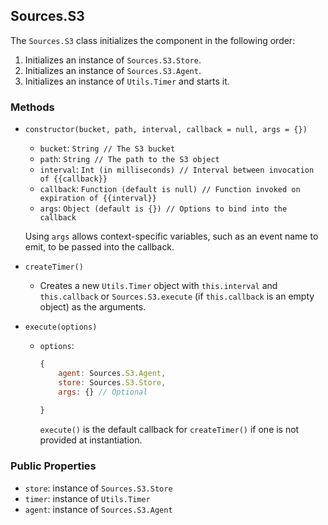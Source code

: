## Sources.S3
The `Sources.S3` class initializes the component in the following order:

1. Initializes an instance of `Sources.S3.Store`.
1. Initializes an instance of `Sources.S3.Agent`.
1. Initializes an instance of `Utils.Timer` and starts it.

### Methods
* `constructor(bucket, path, interval, callback = null, args = {})`
	* `bucket`: `String // The S3 bucket`
	* `path`: `String // The path to the S3 object`
	* `interval`: `Int (in milliseconds) // Interval between invocation of {{callback}}`
	* `callback`: `Function (default is null) // Function invoked on expiration of {{interval}}`
	* `args`: `Object (default is {}) // Options to bind into the callback`
	
	 Using `args` allows context-specific variables, such as an event name to emit, to be passed into the callback.

* `createTimer()`
	* Creates a new `Utils.Timer` object with `this.interval` and `this.callback` or `Sources.S3.execute` (if `this.callback` is an empty object) as the arguments.
* `execute(options)`
	* `options`: 

		```javascript
		{
			agent: Sources.S3.Agent,
			store: Sources.S3.Store,
			args: {} // Optional 
			
		}
		```

		`execute()` is the default callback for `createTimer()` if one is not provided at instantiation.

### Public Properties
* `store`: instance of `Sources.S3.Store`
* `timer`: instance of `Utils.Timer`
* `agent`: instance of `Sources.S3.Agent`
